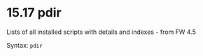 # 15.17 pdir 

Lists of all installed scripts with details and indexes - from FW 4.5 

Syntax: `pdir`

